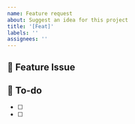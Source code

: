 ```yaml
---
name: Feature request
about: Suggest an idea for this project
title: '[Feat]'
labels: ''
assignees: ''
---
```


## 📌 Feature Issue

<!-- 구현할 기능에 대한 내용을 설명해주세요. -->

## 📝 To-do

<!-- 해야 할 일들을 적어주세요. -->

- [ ]
- [ ]
